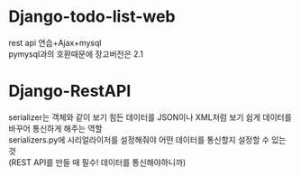 # Django-todo-list-web
rest api 연습+Ajax+mysql  
pymysql과의 호환때문에 장고버전은 2.1  


# Django-RestAPI
serializer는 객체와 같이 보기 힘든 데이터를 JSON이나 XML처럼 보기 쉽게 데이터를 바꾸어 통신하게 해주는 역할  
serializers.py에 시리얼라이저를 설정해줘야 어떤 데이터를 통신할지 설정할 수 있는 것  
(REST API를 만들 때 필수! 데이터를 통신해야하니까)
